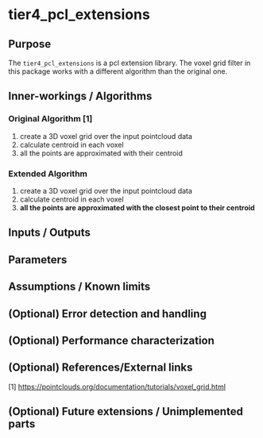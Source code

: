 # tier4_pcl_extensions

## Purpose

The `tier4_pcl_extensions` is a pcl extension library. The voxel grid filter in this package works with a different algorithm than the original one.

## Inner-workings / Algorithms

### Original Algorithm [1]

1. create a 3D voxel grid over the input pointcloud data
2. calculate centroid in each voxel
3. all the points are approximated with their centroid

### Extended Algorithm

1. create a 3D voxel grid over the input pointcloud data
2. calculate centroid in each voxel
3. **all the points are approximated with the closest point to their centroid**

## Inputs / Outputs

## Parameters

## Assumptions / Known limits

## (Optional) Error detection and handling

## (Optional) Performance characterization

## (Optional) References/External links

[1] <https://pointclouds.org/documentation/tutorials/voxel_grid.html>

## (Optional) Future extensions / Unimplemented parts
